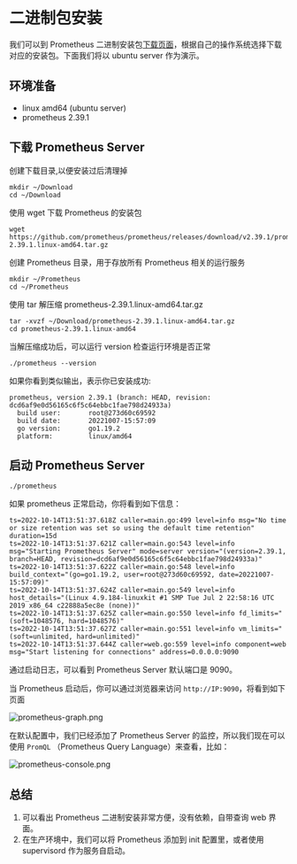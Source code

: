 # 二进制包安装

我们可以到 Prometheus 二进制安装包[下载页面](https://prometheus.io/download/)，根据自己的操作系统选择下载对应的安装包。下面我们将以 ubuntu server 作为演示。

## 环境准备

* linux amd64 (ubuntu server)
* prometheus 2.39.1

## 下载 Prometheus Server

创建下载目录,以便安装过后清理掉

```
mkdir ~/Download
cd ~/Download
```

使用 wget 下载 Prometheus 的安装包

```
wget https://github.com/prometheus/prometheus/releases/download/v2.39.1/prometheus-2.39.1.linux-amd64.tar.gz
```

创建 Prometheus 目录，用于存放所有 Prometheus 相关的运行服务

```
mkdir ~/Prometheus
cd ~/Prometheus
```

使用 tar 解压缩 prometheus-2.39.1.linux-amd64.tar.gz

```
tar -xvzf ~/Download/prometheus-2.39.1.linux-amd64.tar.gz
cd prometheus-2.39.1.linux-amd64
```

当解压缩成功后，可以运行 version 检查运行环境是否正常

```
./prometheus --version
```

如果你看到类似输出，表示你已安装成功:

```
prometheus, version 2.39.1 (branch: HEAD, revision: dcd6af9e0d56165c6f5c64ebbc1fae798d24933a)
  build user:       root@273d60c69592
  build date:       20221007-15:57:09
  go version:       go1.19.2
  platform:         linux/amd64
```

## 启动 Prometheus Server

```
./prometheus
```

如果 prometheus 正常启动，你将看到如下信息：

```
ts=2022-10-14T13:51:37.618Z caller=main.go:499 level=info msg="No time or size retention was set so using the default time retention" duration=15d
ts=2022-10-14T13:51:37.621Z caller=main.go:543 level=info msg="Starting Prometheus Server" mode=server version="(version=2.39.1, branch=HEAD, revision=dcd6af9e0d56165c6f5c64ebbc1fae798d24933a)"
ts=2022-10-14T13:51:37.622Z caller=main.go:548 level=info build_context="(go=go1.19.2, user=root@273d60c69592, date=20221007-15:57:09)"
ts=2022-10-14T13:51:37.624Z caller=main.go:549 level=info host_details="(Linux 4.9.184-linuxkit #1 SMP Tue Jul 2 22:58:16 UTC 2019 x86_64 c22888a5ec8e (none))"
ts=2022-10-14T13:51:37.625Z caller=main.go:550 level=info fd_limits="(soft=1048576, hard=1048576)"
ts=2022-10-14T13:51:37.627Z caller=main.go:551 level=info vm_limits="(soft=unlimited, hard=unlimited)"
ts=2022-10-14T13:51:37.644Z caller=web.go:559 level=info component=web msg="Start listening for connections" address=0.0.0.0:9090
```

通过启动日志，可以看到 Prometheus Server 默认端口是 9090。

当 Prometheus 启动后，你可以通过浏览器来访问  `http://IP:9090`，将看到如下页面

![prometheus-graph.png](/images/install/prometheus-graph.png)

在默认配置中，我们已经添加了 Prometheus Server 的监控，所以我们现在可以使用 `PromQL` （Prometheus Query Language）来查看，比如：

![prometheus-console.png](/images/install/prometheus-console.png)

## 总结

1. 可以看出 Prometheus 二进制安装非常方便，没有依赖，自带查询 web 界面。
2. 在生产环境中，我们可以将 Prometheus 添加到 init 配置里，或者使用 supervisord 作为服务自启动。
